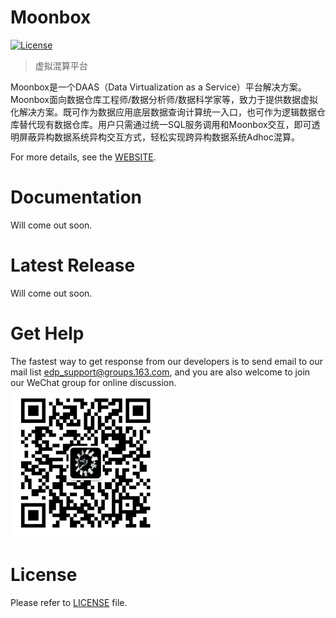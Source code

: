 Moonbox
============

[![License](https://img.shields.io/badge/license-Apache%202-4EB1BA.svg)](https://www.apache.org/licenses/LICENSE-2.0.html)

> 虚拟混算平台

Moonbox是一个DAAS（Data Virtualization as a Service）平台解决方案。Moonbox面向数据仓库工程师/数据分析师/数据科学家等，致力于提供数据虚拟化解决方案。既可作为数据应用底层数据查询计算统一入口，也可作为逻辑数据仓库替代现有数据仓库。用户只需通过统一SQL服务调用和Moonbox交互，即可透明屏蔽异构数据系统异构交互方式，轻松实现跨异构数据系统Adhoc混算。

For more details, see the [WEBSITE](https://edp963.github.io/moonbox).

Documentation
=============
Will come out soon.

Latest Release
=============
Will come out soon.

Get Help
============
  
The fastest way to get response from our developers is to send email to our mail list <edp_support@groups.163.com>,
and you are also welcome to join our WeChat group for online discussion. 
![img-w150](https://github.com/edp963/edp-resource/raw/master/WeChat.jpg)


License
============
Please refer to [LICENSE](https://github.com/edp963/moonbox/blob/master/LICENSE) file.
